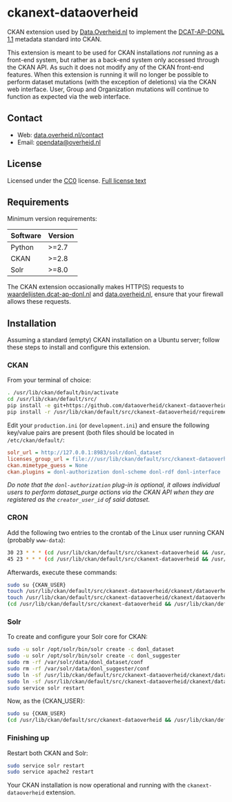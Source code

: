 # ckanext-dataoverheid

CKAN extension used by [Data.Overheid.nl](https://data.overheid.nl) to implement the [DCAT-AP-DONL 1.1](https://dcat-ap-donl.readthedocs.io) metadata standard into CKAN.

This extension is meant to be used for CKAN installations *not* running as a front-end system, but rather as a back-end system only accessed through the CKAN API. As such it does not modify any of the CKAN front-end features. When this extension is running it will no longer be possible to perform dataset mutations (with the exception of deletions) via the CKAN web interface. User, Group and Organization mutations will continue to function as expected via the web interface.

## Contact

- Web: [data.overheid.nl/contact](https://data.overheid.nl/contact)
- Email: [opendata@overheid.nl](mailto:opendata@overheid.nl)

## License

Licensed under the [CC0](https://creativecommons.org/publicdomain/zero/1.0/) license. [Full license text](https://creativecommons.org/publicdomain/zero/1.0/legalcode)

## Requirements

Minimum version requirements:

| Software | Version  |
|----------|----------|
| Python   | \>=2.7   |
| CKAN     | \>=2.8   |
| Solr     | \>=8.0   |

The CKAN extension occasionally makes HTTP(S) requests to [waardelijsten.dcat-ap-donl.nl](https://waardelijsten.dcat-ap-donl.nl) and [data.overheid.nl](https://data.overheid.nl), ensure that your firewall allows these requests.

## Installation

Assuming a standard (empty) CKAN installation on a Ubuntu server; follow these steps to install and configure this extension.

### CKAN
From your terminal of choice:
```bash
. /usr/lib/ckan/default/bin/activate
cd /usr/lib/ckan/default/src/
pip install -e git+https://github.com/dataoverheid/ckanext-dataoverheid.git#egg=ckanext-dataoverheid
pip install -r /usr/lib/ckan/default/src/ckanext-dataoverheid/requirements.txt
```

Edit your `production.ini` (or `development.ini`) and ensure the following key/value pairs are present (both files should be located in `/etc/ckan/default/`:

```ini
solr_url = http://127.0.0.1:8983/solr/donl_dataset
licenses_group_url = file:///usr/lib/ckan/default/src/ckanext-dataoverheid/ckanext/dataoverheid/resources/vocabularies/ckan_license.json
ckan.mimetype_guess = None
ckan.plugins = donl-authorization donl-scheme donl-rdf donl-interface
```

*Do note that the `donl-authorization` plug-in is optional, it allows individual users to perform dataset_purge actions via the CKAN API when they are registered as the `creator_user_id` of said dataset.*

### CRON

Add the following two entries to the crontab of the Linux user running CKAN (probably `www-data`):

```bash
30 23 * * * (cd /usr/lib/ckan/default/src/ckanext-dataoverheid && /usr/lib/ckan/default/bin/python2.7 python ckanext/dataoverheid/task/list_updater.py)
45 23 * * * (cd /usr/lib/ckan/default/src/ckanext-dataoverheid && /usr/lib/ckan/default/bin/python2.7 ckanext/dataoverheid/task/solr_updater.py)
```

Afterwards, execute these commands:

```bash
sudo su {CKAN_USER}
touch /usr/lib/ckan/default/src/ckanext-dataoverheid/ckanext/dataoverheid/resources/solr/donl_dataset/lang/synonyms_uri_nl.txt
touch /usr/lib/ckan/default/src/ckanext-dataoverheid/ckanext/dataoverheid/resources/solr/donl_dataset/lang/synonyms_uri_en.txt
(cd /usr/lib/ckan/default/src/ckanext-dataoverheid && /usr/lib/ckan/default/bin/python2.7 ckanext/dataoverheid/task/list_updater.py)
```

### Solr

To create and configure your Solr core for CKAN:

```bash
sudo -u solr /opt/solr/bin/solr create -c donl_dataset
sudo -u solr /opt/solr/bin/solr create -c donl_suggester
sudo rm -rf /var/solr/data/donl_dataset/conf
sudo rm -rf /var/solr/data/donl_suggester/conf
sudo ln -sf /usr/lib/ckan/default/src/ckanext-dataoverheid/ckanext/dataoverheid/resources/solr/donl_dataset /var/solr/data/donl_dataset/conf
sudo ln -sf /usr/lib/ckan/default/src/ckanext-dataoverheid/ckanext/dataoverheid/resources/solr/donl_suggester /var/solr/data/donl_suggester/conf
sudo service solr restart
```

Now, as the {CKAN_USER}:

```bash
sudo su {CKAN_USER}
(cd /usr/lib/ckan/default/src/ckanext-dataoverheid && /usr/lib/ckan/default/bin/python2.7 ckanext/dataoverheid/task/solr_updater.py)
```

### Finishing up

Restart both CKAN and Solr:

```bash
sudo service solr restart
sudo service apache2 restart
```

Your CKAN installation is now operational and running with the `ckanext-dataoverheid` extension.
